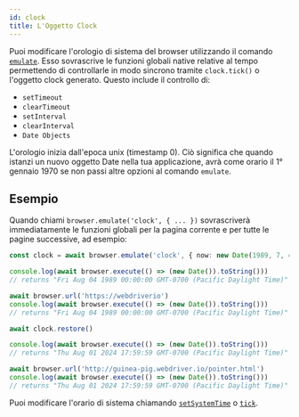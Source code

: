 ```yaml
---
id: clock
title: L'Oggetto Clock
---
```


Puoi modificare l'orologio di sistema del browser utilizzando il comando [`emulate`](/docs/emulation). Esso sovrascrive le funzioni globali native relative al tempo permettendo di controllarle in modo sincrono tramite `clock.tick()` o l'oggetto clock generato. Questo include il controllo di:

- `setTimeout`
- `clearTimeout`
- `setInterval`
- `clearInterval`
- `Date Objects`

L'orologio inizia dall'epoca unix (timestamp 0). Ciò significa che quando istanzi un nuovo oggetto Date nella tua applicazione, avrà come orario il 1° gennaio 1970 se non passi altre opzioni al comando `emulate`.

## Esempio

Quando chiami `browser.emulate('clock', { ... })` sovrascriverà immediatamente le funzioni globali per la pagina corrente e per tutte le pagine successive, ad esempio:

```ts
const clock = await browser.emulate('clock', { now: new Date(1989, 7, 4) })

console.log(await browser.execute(() => (new Date()).toString()))
// returns "Fri Aug 04 1989 00:00:00 GMT-0700 (Pacific Daylight Time)"

await browser.url('https://webdriverio')
console.log(await browser.execute(() => (new Date()).toString()))
// returns "Fri Aug 04 1989 00:00:00 GMT-0700 (Pacific Daylight Time)"

await clock.restore()

console.log(await browser.execute(() => (new Date()).toString()))
// returns "Thu Aug 01 2024 17:59:59 GMT-0700 (Pacific Daylight Time)"

await browser.url('http://guinea-pig.webdriver.io/pointer.html')
console.log(await browser.execute(() => (new Date()).toString()))
// returns "Thu Aug 01 2024 17:59:59 GMT-0700 (Pacific Daylight Time)"
```

Puoi modificare l'orario di sistema chiamando [`setSystemTime`](/docs/api/clock/setSystemTime) o [`tick`](/docs/api/clock/tick).